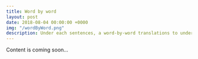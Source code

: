 ```yaml
---
title: Word by word
layout: post
date: 2018-08-04 00:00:00 +0000
img: "/wordByWord.png"
description: Under each sentences, a word-by-word translations to understand how they construct sentences.
---
```


Content is coming soon...
